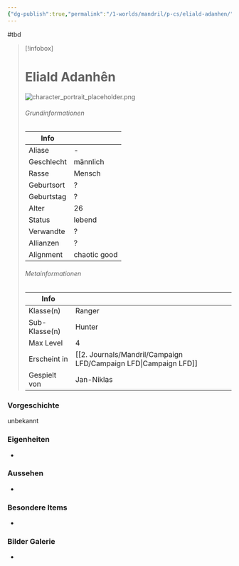 ```yaml
---
{"dg-publish":true,"permalink":"/1-worlds/mandril/p-cs/eliald-adanhen/"}
---
```


#tbd


> [!infobox]
> # Eliald Adanhên
> ![character_portrait_placeholder.png](/img/user/z_Attachments/character_portrait_placeholder.png)
> ###### Grundinformationen
>  Info|  |
> ---|---|
> Aliase | - |
> Geschlecht | männlich |
> Rasse | Mensch |
> Geburtsort | ? |
> Geburtstag | ? |
> Alter | 26 |
> Status | lebend |
> Verwandte | ? |
> Allianzen | ? |
> Alignment | chaotic good |
> ###### Metainformationen
>  Info|   |
> ---|---|
> Klasse(n) | Ranger |
> Sub-Klasse(n) | Hunter |
> Max Level | 4 |
> Erscheint in | [[2. Journals/Mandril/Campaign LFD/Campaign LFD\|Campaign LFD]] |
> Gespielt von | Jan-Niklas

### Vorgeschichte 

unbekannt

### Eigenheiten

-

### Aussehen

-

### Besondere Items

-

### Bilder Galerie

-